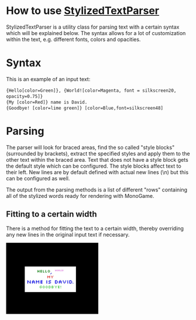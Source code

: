 # How to use [StylizedTextParser](https://github.com/Davuskus/MonoGame.Utils/blob/master/MonoGame.Utils/Text/StylizedTextParser.cs)

StylizedTextParser is a utility class for parsing text with a certain syntax which will be explained below. The syntax allows for a lot of customization within the text, e.g. different fonts, colors and opacities.

# Syntax
This is an example of an input text:
```
{Hello[color=Green]}, {World![color=Magenta, font = silkscreen20, opacity=0.75]}
{My [color=Red]} name is David.
{Goodbye! [color=lime green]} [color=Blue,font=silkscreen48]
```
# Parsing
The parser will look for braced areas, find the so called "style blocks" (surrounded by brackets), extract the specified styles and apply them to the other text within the braced area. Text that does not have a style block gets the default style which can be configured. The style blocks affect text to their left. New lines are by default defined with actual new lines (\n) but this can be configured as well.

The output from the parsing methods is a list of different "rows" containing all of the stylized words ready for rendering with MonoGame.

## Fitting to a certain width
There is a method for fitting the text to a certain width, thereby overriding any new lines in the original input text if necessary.

<img src="Assets/fitted_stylized_text.jpg" width="50%">
